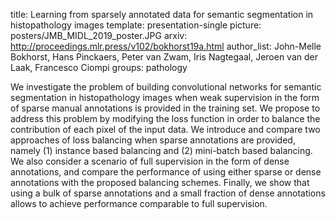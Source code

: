 title: Learning from sparsely annotated data for semantic segmentation in histopathology images
template: presentation-single
picture: posters/JMB_MIDL_2019_poster.JPG 
arxiv: http://proceedings.mlr.press/v102/bokhorst19a.html
author_list: John-Melle Bokhorst, Hans Pinckaers, Peter van Zwam, Iris Nagtegaal, Jeroen van der Laak, Francesco Ciompi
groups: pathology

We investigate the problem of building convolutional networks for semantic segmentation in histopathology images when weak supervision in the form of sparse manual annotations is provided in the training set. We propose to address this problem by modifying the loss function in order to balance the contribution of each pixel of the input data. We introduce and compare two approaches of loss balancing when sparse annotations are provided, namely (1) instance based balancing and (2) mini-batch based balancing. We also consider a scenario of full supervision in the form of dense annotations, and compare the performance of using either sparse or dense annotations with the proposed balancing schemes. Finally, we show that using a bulk of sparse annotations and a small fraction of dense annotations allows to achieve performance comparable to full supervision.
